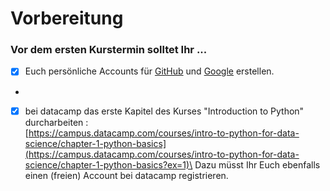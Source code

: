 # Vorbereitung

### Vor dem ersten Kurstermin solltet Ihr ...

* [x] Euch persönliche Accounts für [GitHub](https://docs.github.com/de/get-started/start-your-journey/creating-an-account-on-github) und [Google](https://accounts.google.com/lifecycle/steps/signup/name?ddm=0\&dsh=S-1643306080:1712925761752115\&flowEntry=SignUp\&flowName=GlifWebSignIn\&theme=mn\&TL=AEzbmxwTh1F7VjI-t\_lEXDKhqcYnJ6OfTGq\_Jl1JnVErMTvUpbBsOSaJSCaxxkju) erstellen.
*
* [x] bei datacamp das erste Kapitel des Kurses "Introduction to Python" durcharbeiten :\
  [https://campus.datacamp.com/courses/intro-to-python-for-data-science/chapter-1-python-basics](https://campus.datacamp.com/courses/intro-to-python-for-data-science/chapter-1-python-basics?ex=1)\
  Dazu müsst Ihr Euch ebenfalls einen (freien) Account bei datacamp registrieren.
